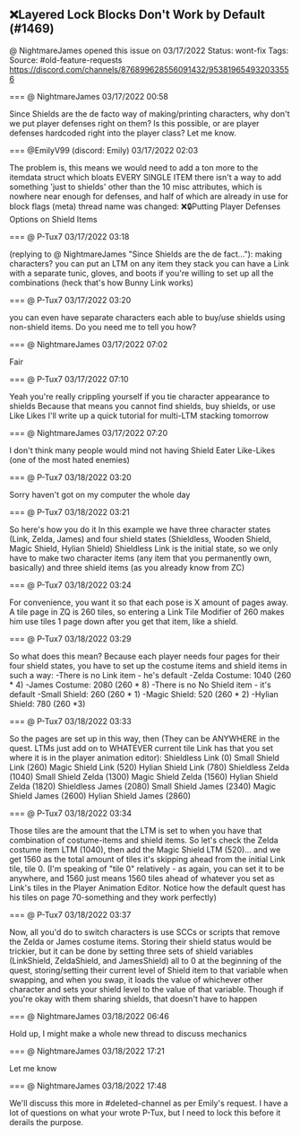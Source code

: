 ## ❌Layered Lock Blocks Don't Work by Default (#1469)
@ NightmareJames opened this issue on 03/17/2022
Status: wont-fix
Tags: 
Source: #old-feature-requests https://discord.com/channels/876899628556091432/953819654932033556


=== @ NightmareJames 03/17/2022 00:58

Since Shields are the de facto way of making/printing characters, why don't we put player defenses right on them?  Is this possible, or are player defenses hardcoded right into the player class?  Let me know.

=== @EmilyV99 (discord: Emily) 03/17/2022 02:03

The problem is, this means we would need to add a ton more to the itemdata struct
which bloats EVERY SINGLE ITEM
there isn't a way to add something 'just to shields'
other than the 10 misc attributes, which is nowhere near enough for defenses, and half of which are already in use for block flags
(meta) thread name was changed: ❌🔒Putting Player Defenses Options on Shield Items

=== @ P-Tux7 03/17/2022 03:18

(replying to @ NightmareJames "Since Shields are the de fact…"): making characters?
you can put an LTM on any item
they stack
you can have a Link with a separate tunic, gloves, and boots if you're willing to set up all the combinations
(heck that's how Bunny Link works)

=== @ P-Tux7 03/17/2022 03:20

you can even have separate characters each able to buy/use shields using non-shield items. Do you need me to tell you how?

=== @ NightmareJames 03/17/2022 07:02

Fair

=== @ P-Tux7 03/17/2022 07:10

Yeah you're really crippling yourself if you tie character appearance to shields
Because that means you cannot find shields, buy shields, or use Like Likes
I'll write up a quick tutorial for multi-LTM stacking tomorrow

=== @ NightmareJames 03/17/2022 07:20

I don't think many people would mind not having Shield Eater Like-Likes (one of the most hated enemies)

=== @ P-Tux7 03/18/2022 03:20

Sorry haven't got on my computer the whole day

=== @ P-Tux7 03/18/2022 03:21

So here's how you do it
In this example we have three character states (Link, Zelda, James) and four shield states (Shieldless, Wooden Shield, Magic Shield, Hylian Shield)
Shieldless Link is the initial state, so we only have to make two character items (any item that you permanently own, basically) and three shield items (as you already know from ZC)

=== @ P-Tux7 03/18/2022 03:24

For convenience, you want it so that each pose is X amount of pages away. A tile page in ZQ is 260 tiles, so entering a Link Tile Modifier of 260 makes him use tiles 1 page down after you get that item, like a shield.

=== @ P-Tux7 03/18/2022 03:29

So what does this mean? Because each player needs four pages for their four shield states, you have to set up the costume items and shield items in such a way:
-There is no Link item - he's default
-Zelda Costume: 1040 (260 * 4)
-James Costume: 2080 (260 * 8)
-There is no No Shield item - it's default
-Small Shield: 260 (260 * 1)
-Magic Shield: 520 (260 * 2)
-Hylian Shield: 780 (260 *3)

=== @ P-Tux7 03/18/2022 03:33

So the pages are set up in this way, then (They can be ANYWHERE in the quest. LTMs just add on to WHATEVER current tile Link has that you set where it is in the player animation editor):
Shieldless Link (0)
Small Shield Link (260)
Magic Shield Link (520)
Hylian Shield Link (780)
Shieldless Zelda (1040)
Small Shield Zelda (1300)
Magic Shield Zelda (1560)
Hylian Shield Zelda (1820)
Shieldless James (2080)
Small Shield James (2340)
Magic Shield James (2600)
Hylian Shield James (2860)

=== @ P-Tux7 03/18/2022 03:34

Those tiles are the amount that the LTM is set to when you have that combination of costume-items and shield items. So let's check the Zelda costume item LTM (1040), then add the Magic Shield LTM (520)... and we get 1560 as the total amount of tiles it's skipping ahead from the initial Link tile, tile 0.
(I'm speaking of "tile 0" relatively - as again, you can set it to be anywhere, and 1560 just means 1560 tiles ahead of whatever you set as Link's tiles in the Player Animation Editor. Notice how the default quest has his tiles on page 70-something and they work perfectly)

=== @ P-Tux7 03/18/2022 03:37

Now, all you'd do to switch characters is use SCCs or scripts that remove the Zelda or James costume items. Storing their shield status would be trickier, but it can be done by setting three sets of shield variables (LinkShield, ZeldaShield, and JamesShield) all to 0 at the beginning of the quest, storing/setting their current level of Shield item to that variable when swapping, and when you swap, it loads the value of whichever other character and sets your shield level to the value of that variable.
Though if you're okay with them sharing shields, that doesn't have to happen

=== @ NightmareJames 03/18/2022 06:46

Hold up, I might make a whole new thread to discuss mechanics

=== @ NightmareJames 03/18/2022 17:21

Let me know

=== @ NightmareJames 03/18/2022 17:48

We'll discuss this more in #deleted-channel as per Emily's request.  I have a lot of questions on what your wrote P-Tux, but I need to lock this before it derails the purpose.

